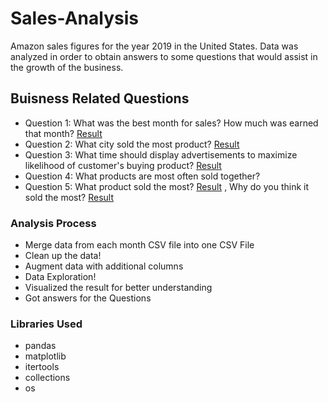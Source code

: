 # Sales-Analysis
Amazon sales figures for the year 2019 in the United States. Data was analyzed in order to obtain answers to some questions that would assist in the growth of the business.



## Buisness Related Questions 

- Question 1: What was the best month for sales? How much was earned that month? [Result](https://github.com/Manav-56/Sales-Analysis/blob/main/Charts/Question%201.png)
- Question 2: What city sold the most product? [Result](https://github.com/Manav-56/Sales-Analysis/blob/main/Charts/Question%202.png)
- Question 3: What time should display advertisements to maximize likelihood of customer's buying product? [Result](https://github.com/Manav-56/Sales-Analysis/blob/main/Charts/Question%203.png)
- Question 4: What products are most often sold together? 
- Question 5: What product sold the most? [Result](https://github.com/Manav-56/Sales-Analysis/blob/main/Charts/Question%205.1.png) , Why do you think it sold the most? [Result](https://github.com/Manav-56/Sales-Analysis/blob/main/Charts/Question%205.2.png)


### Analysis Process

- Merge data from each month CSV file into one CSV File
- Clean up the data!
- Augment data with additional columns
- Data Exploration!
- Visualized the result for better understanding
- Got answers for the Questions

### Libraries Used
- pandas
- matplotlib
- itertools
- collections
- os
